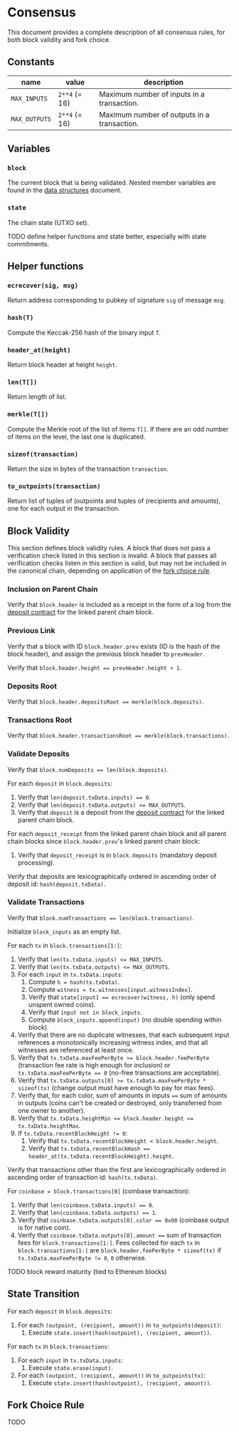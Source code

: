 # Consensus

This document provides a complete description of all consensus rules, for both block validity and fork choice.

## Constants

| name | value | description |
|-|-|-|
| `MAX_INPUTS` | `2**4` (= 16) | Maximum number of inputs in a transaction. |
| `MAX_OUTPUTS` | `2**4` (= 16) | Maximum number of outputs in a transaction. |

## Variables

### `block`

The current block that is being validated.
Nested member variables are found in the [data structures](./data_structures.md) document.

### `state`

The chain state (UTXO set).

TODO define helper functions and state better, especially with state commitments.

## Helper functions

### `ecrecover(sig, msg)`

Return address corresponding to pubkey of signature `sig` of message `msg`.

### `hash(T)`

Compute the Keccak-256 hash of the binary input `T`.

### `header_at(height)`

Return block header at height `height`.

### `len(T[])`

Return length of list.

### `merkle(T[])`

Compute the Merkle root of the list of items `T[]`.
If there are an odd number of items on the level, the last one is duplicated.

### `sizeof(transaction)`

Return the size in bytes of the transaction `transaction`.

### `to_outpoints(transaction)`

Return list of tuples of (outpoints and tuples of (recipients and amounts), one for each output in the transaction.

## Block Validity

This section defines block validity rules.
A block that does not pass a verification check listed in this section is invalid.
A block that passes all verification checks listen in this section is valid, but may not be included in the canonical chain, depending on application of the [fork choice rule](#fork-choice-rule).

### Inclusion on Parent Chain

Verify that `block.header` is included as a receipt in the form of a log from the [deposit contract](./deposit_contract.md) for the linked parent chain block.

### Previous Link

Verify that a block with ID `block.header.prev` exists (ID is the hash of the block header), and assign the previous block header to `prevHeader`.

Verify that `block.header.height == prevHeader.height + 1`.

### Deposits Root

Verify that `block.header.depositsRoot == merkle(block.deposits)`.

### Transactions Root

Verify that `block.header.transactionsRoot == merkle(block.transactions)`.

### Validate Deposits

Verify that `block.numDeposits == len(block.deposits)`.

For each `deposit` in `block.deposits`:
1. Verify that `len(deposit.txData.inputs) == 0`.
1. Verify that `len(deposit.txData.outputs) <= MAX_OUTPUTS`.
1. Verify that `deposit` is a deposit from the [deposit contract](./deposit_contract.md) for the linked parent chain block.

For each `deposit_receipt` from the linked parent chain block and all parent chain blocks since `block.header.prev`'s linked parent chain block:
1. Verify that `deposit_receipt` is in `block.deposits` (mandatory deposit processing).

Verify that deposits are lexicographically ordered in ascending order of deposit id: `hash(deposit.txData)`.

### Validate Transactions

Verify that `block.numTransactions == len(block.transactions)`.

Initialize `block_inputs` as an empty list.

For each `tx` in `block.transactions[1:]`:
1. Verify that `len(tx.txData.inputs) <= MAX_INPUTS`.
1. Verify that `len(tx.txData.outputs) <= MAX_OUTPUTS`.
1. For each `input` in `tx.txData.inputs`:
     1. Compute `h = hash(tx.txData)`.
     1. Compute `witness = tx.witnesses[input.witnessIndex]`.
     1. Verify that `state[input] == ecrecover(witness, h)` (only spend unspent owned coins).
     1. Verify that `input not in block_inputs`.
     1. Compute `block_inputs.append(input)` (no double spending within block).
1. Verify that there are no duplicate witnesses, that each subsequent input references a monotonically increasing witness index, and that all witnesses are referenced at least once.
1. Verify that `tx.txData.maxFeePerByte >= block.header.feePerByte` (transaction fee rate is high enough for inclusion) or `tx.txData.maxFeePerByte == 0` (no-free transactions are acceptable).
1. Verify that `tx.txData.outputs[0] >= tx.txData.maxFeePerByte * sizeof(tx)` (change output must have enough to pay for max fees).
1. Verify that, for each color, sum of amounts in inputs `==` sum of amounts in outputs (coins can't be created or destroyed, only transferred from one owner to another).
1. Verify that `tx.txData.heightMin <= block.header.height <= tx.txData.heightMax`.
1. If `tx.txData.recentBlockHeight != 0`:
    1. Verify that `tx.txData.recentBlockHeight < block.header.height`.
    1. Verify that `tx.txData.recentBlockHash == header_at(tx.txData.recentBlockHeight).height`.

Verify that transactions other than the first are lexicographically ordered in ascending order of transaction id: `hash(tx.txData)`.

For `coinbase = block.transactions[0]` (coinbase transaction):
1. Verify that `len(coinbase.txData.inputs) == 0`.
1. Verify that `len(coinbase.txData.outputs) == 1`.
1. Verify that `coinbase.txData.outputs[0].color == 0x00` (coinbase output is for native coin).
1. Verify that `coinbase.txData.outputs[0].amount ==` sum of transaction fees for `block.transactions[1:]`. Fees collected for each `tx` in `block.transactions[1:]` are `block.header.feePerByte * sizeof(tx)` if `tx.txData.maxFeePerByte != 0`, `0` otherwise.

TODO block reward maturity (tied to Ethereum blocks)

## State Transition

For each `deposit` in `block.deposits`:
1. For each `(outpoint, (recipient, amount))` in `to_outpoints(deposit)`:
    1. Execute `state.insert(hash(outpoint), (recipient, amount))`.

For each `tx` in `block.transactions`:
1. For each `input` in `tx.txData.inputs`:
    1. Execute `state.erase(input)`.
1. For each `(outpoint, (recipient, amount))` in `to_outpoints(tx)`:
    1. Execute `state.insert(hash(outpoint), (recipient, amount))`.

## Fork Choice Rule

TODO
